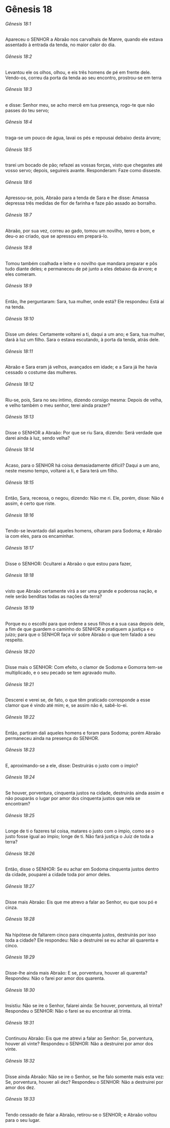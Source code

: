 # Gênesis 18

###### Gênesis 18:1

Apareceu o SENHOR a Abraão nos carvalhais de Manre, quando ele estava assentado à entrada da tenda, no maior calor do dia.

###### Gênesis 18:2

Levantou ele os olhos, olhou, e eis três homens de pé em frente dele. Vendo-os, correu da porta da tenda ao seu encontro, prostrou-se em terra

###### Gênesis 18:3

e disse: Senhor meu, se acho mercê em tua presença, rogo-te que não passes do teu servo;

###### Gênesis 18:4

traga-se um pouco de água, lavai os pés e repousai debaixo desta árvore;

###### Gênesis 18:5

trarei um bocado de pão; refazei as vossas forças, visto que chegastes até vosso servo; depois, seguireis avante. Responderam: Faze como disseste.

###### Gênesis 18:6

Apressou-se, pois, Abraão para a tenda de Sara e lhe disse: Amassa depressa três medidas de flor de farinha e faze pão assado ao borralho.

###### Gênesis 18:7

Abraão, por sua vez, correu ao gado, tomou um novilho, tenro e bom, e deu-o ao criado, que se apressou em prepará-lo.

###### Gênesis 18:8

Tomou também coalhada e leite e o novilho que mandara preparar e pôs tudo diante deles; e permaneceu de pé junto a eles debaixo da árvore; e eles comeram.

###### Gênesis 18:9

Então, lhe perguntaram: Sara, tua mulher, onde está? Ele respondeu: Está aí na tenda.

###### Gênesis 18:10

Disse um deles: Certamente voltarei a ti, daqui a um ano; e Sara, tua mulher, dará à luz um filho. Sara o estava escutando, à porta da tenda, atrás dele.

###### Gênesis 18:11

Abraão e Sara eram já velhos, avançados em idade; e a Sara já lhe havia cessado o costume das mulheres.

###### Gênesis 18:12

Riu-se, pois, Sara no seu íntimo, dizendo consigo mesma: Depois de velha, e velho também o meu senhor, terei ainda prazer?

###### Gênesis 18:13

Disse o SENHOR a Abraão: Por que se riu Sara, dizendo: Será verdade que darei ainda à luz, sendo velha?

###### Gênesis 18:14

Acaso, para o SENHOR há coisa demasiadamente difícil? Daqui a um ano, neste mesmo tempo, voltarei a ti, e Sara terá um filho.

###### Gênesis 18:15

Então, Sara, receosa, o negou, dizendo: Não me ri. Ele, porém, disse: Não é assim, é certo que riste.

###### Gênesis 18:16

Tendo-se levantado dali aqueles homens, olharam para Sodoma; e Abraão ia com eles, para os encaminhar.

###### Gênesis 18:17

Disse o SENHOR: Ocultarei a Abraão o que estou para fazer,

###### Gênesis 18:18

visto que Abraão certamente virá a ser uma grande e poderosa nação, e nele serão benditas todas as nações da terra?

###### Gênesis 18:19

Porque eu o escolhi para que ordene a seus filhos e a sua casa depois dele, a fim de que guardem o caminho do SENHOR e pratiquem a justiça e o juízo; para que o SENHOR faça vir sobre Abraão o que tem falado a seu respeito.

###### Gênesis 18:20

Disse mais o SENHOR: Com efeito, o clamor de Sodoma e Gomorra tem-se multiplicado, e o seu pecado se tem agravado muito.

###### Gênesis 18:21

Descerei e verei se, de fato, o que têm praticado corresponde a esse clamor que é vindo até mim; e, se assim não é, sabê-lo-ei.

###### Gênesis 18:22

Então, partiram dali aqueles homens e foram para Sodoma; porém Abraão permaneceu ainda na presença do SENHOR.

###### Gênesis 18:23

E, aproximando-se a ele, disse: Destruirás o justo com o ímpio?

###### Gênesis 18:24

Se houver, porventura, cinquenta justos na cidade, destruirás ainda assim e não pouparás o lugar por amor dos cinquenta justos que nela se encontram?

###### Gênesis 18:25

Longe de ti o fazeres tal coisa, matares o justo com o ímpio, como se o justo fosse igual ao ímpio; longe de ti. Não fará justiça o Juiz de toda a terra?

###### Gênesis 18:26

Então, disse o SENHOR: Se eu achar em Sodoma cinquenta justos dentro da cidade, pouparei a cidade toda por amor deles.

###### Gênesis 18:27

Disse mais Abraão: Eis que me atrevo a falar ao Senhor, eu que sou pó e cinza.

###### Gênesis 18:28

Na hipótese de faltarem cinco para cinquenta justos, destruirás por isso toda a cidade? Ele respondeu: Não a destruirei se eu achar ali quarenta e cinco.

###### Gênesis 18:29

Disse-lhe ainda mais Abraão: E se, porventura, houver ali quarenta? Respondeu: Não o farei por amor dos quarenta.

###### Gênesis 18:30

Insistiu: Não se ire o Senhor, falarei ainda: Se houver, porventura, ali trinta? Respondeu o SENHOR: Não o farei se eu encontrar ali trinta.

###### Gênesis 18:31

Continuou Abraão: Eis que me atrevi a falar ao Senhor: Se, porventura, houver ali vinte? Respondeu o SENHOR: Não a destruirei por amor dos vinte.

###### Gênesis 18:32

Disse ainda Abraão: Não se ire o Senhor, se lhe falo somente mais esta vez: Se, porventura, houver ali dez? Respondeu o SENHOR: Não a destruirei por amor dos dez.

###### Gênesis 18:33

Tendo cessado de falar a Abraão, retirou-se o SENHOR; e Abraão voltou para o seu lugar.

